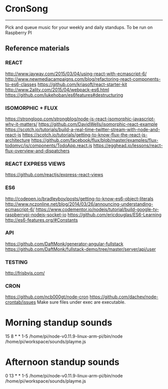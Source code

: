 # CronSong
-------------

Pick and queue music for your weekly and daily standups. To be run on Raspberry PI

## Reference materials



### REACT
http://www.jayway.com/2015/03/04/using-react-with-ecmascript-6/
http://www.newmediacampaigns.com/blog/refactoring-react-components-to-es6-classes
https://github.com/kriasoft/react-starter-kit
http://www.2ality.com/2015/04/webpack-es6.html
https://github.com/lukehoban/es6features#destructuring


### ISOMORPHIC + FLUX
https://strongloop.com/strongblog/node-js-react-isomorphic-javascript-why-it-matters/
https://github.com/DavidWells/isomorphic-react-example
https://scotch.io/tutorials/build-a-real-time-twitter-stream-with-node-and-react-js
https://scotch.io/tutorials/getting-to-know-flux-the-react-js-architecture
https://github.com/facebook/flux/blob/master/examples/flux-todomvc/js/components/TodoApp.react.js
https://egghead.io/lessons/react-flux-overview-and-dispatchers

### REACT EXPRESS VIEWS
https://github.com/reactjs/express-react-views

### ES6
http://codepen.io/bradleyboy/posts/getting-to-know-es6-object-literals
http://www.nczonline.net/blog/2014/03/26/announcing-understanding-ecmascript-6/
https://www.codementor.io/nodejs/tutorial/build-google-tv-raspberrypi-nodejs-socket-io
https://github.com/ericdouglas/ES6-Learning
http://es6-features.org/#Constants

### API
https://github.com/DaftMonk/generator-angular-fullstack
https://github.com/DaftMonk/fullstack-demo/tree/master/server/api/user

### TESTING
http://frisbyjs.com/

### CRON
https://github.com/ncb000gt/node-cron
https://github.com/dachev/node-crontab/issues
Make sure files under exec are executable.



# Morning standup sounds
15 8 * * 1-5 /home/pi/node-v0.11.9-linux-arm-pi/bin/node /home/pi/workspace/sounds/playme.js

# Afternoon standup sounds
0 13 * * 1-5 /home/pi/node-v0.11.9-linux-arm-pi/bin/node /home/pi/workspace/sounds/playme.js
